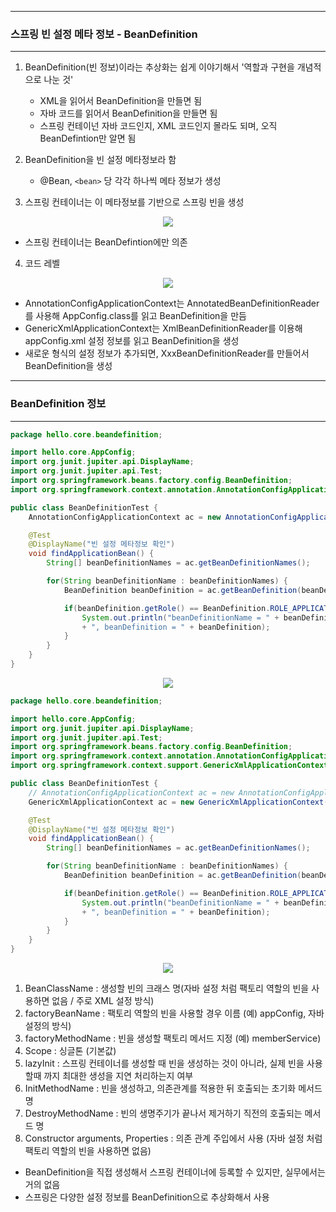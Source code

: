 -----
### 스프링 빈 설정 메타 정보 - BeanDefinition
-----
1. BeanDefinition(빈 정보)이라는 추상화는 쉽게 이야기해서 '역할과 구현을 개념적으로 나눈 것'
   - XML을 읽어서 BeanDefinition을 만들면 됨
   - 자바 코드를 읽어서 BeanDefinition을 만들면 됨
   - 스프링 컨테이넌 자바 코드인지, XML 코드인지 몰라도 되며, 오직 BeanDefintion만 알면 됨

2. BeanDefinition을 빈 설정 메타정보라 함
   - @Bean, ```<bean>``` 당 각각 하나씩 메타 정보가 생성

3. 스프링 컨테이너는 이 메타정보를 기반으로 스프링 빈을 생성
<div align="center">
<img src="https://github.com/sooyounghan/Java/assets/34672301/669bbd77-d9bb-487f-8e4c-3b14f2cd4a8a">
</div>

  - 스프링 컨테이너는 BeanDefintion에만 의존

4. 코드 레벨
<div align="center">
<img src="https://github.com/sooyounghan/Java/assets/34672301/bb68e761-fbd9-40ae-bd33-8e86c92867f9">
</div>

  - AnnotationConfigApplicationContext는 AnnotatedBeanDefinitionReader를 사용해 AppConfig.class를 읽고 BeanDefinition을 만듬
  - GenericXmlApplicationContext는 XmlBeanDefinitionReader를 이용해 appConfig.xml 설정 정보를 읽고 BeanDefinition을 생성
  - 새로운 형식의 설정 정보가 추가되면, XxxBeanDefinitionReader를 만들어서 BeanDefinition을 생성

-----
### BeanDefinition 정보
-----
```java
package hello.core.beandefinition;

import hello.core.AppConfig;
import org.junit.jupiter.api.DisplayName;
import org.junit.jupiter.api.Test;
import org.springframework.beans.factory.config.BeanDefinition;
import org.springframework.context.annotation.AnnotationConfigApplicationContext;

public class BeanDefinitionTest {
    AnnotationConfigApplicationContext ac = new AnnotationConfigApplicationContext(AppConfig.class);

    @Test
    @DisplayName("빈 설정 메타정보 확인")
    void findApplicationBean() {
        String[] beanDefinitionNames = ac.getBeanDefinitionNames();

        for(String beanDefinitionName : beanDefinitionNames) {
            BeanDefinition beanDefinition = ac.getBeanDefinition(beanDefinitionName);

            if(beanDefinition.getRole() == BeanDefinition.ROLE_APPLICATION) {
                System.out.println("beanDefinitionName = " + beanDefinitionName
                + ", beanDefinition = " + beanDefinition);
            }
        }
    }
}
```
<div align="center">
<img src="https://github.com/sooyounghan/Java/assets/34672301/7d5a1596-4ea9-4856-9ca6-2d470fb76f35">
</div>

```java
package hello.core.beandefinition;

import hello.core.AppConfig;
import org.junit.jupiter.api.DisplayName;
import org.junit.jupiter.api.Test;
import org.springframework.beans.factory.config.BeanDefinition;
import org.springframework.context.annotation.AnnotationConfigApplicationContext;
import org.springframework.context.support.GenericXmlApplicationContext;

public class BeanDefinitionTest {
    // AnnotationConfigApplicationContext ac = new AnnotationConfigApplicationContext(AppConfig.class);
    GenericXmlApplicationContext ac = new GenericXmlApplicationContext("appConfig.xml");

    @Test
    @DisplayName("빈 설정 메타정보 확인")
    void findApplicationBean() {
        String[] beanDefinitionNames = ac.getBeanDefinitionNames();

        for(String beanDefinitionName : beanDefinitionNames) {
            BeanDefinition beanDefinition = ac.getBeanDefinition(beanDefinitionName);

            if(beanDefinition.getRole() == BeanDefinition.ROLE_APPLICATION) {
                System.out.println("beanDefinitionName = " + beanDefinitionName
                + ", beanDefinition = " + beanDefinition);
            }
        }
    }
}
```
<div align="center">
<img src="https://github.com/sooyounghan/Java/assets/34672301/80a0c038-b8e5-4f4d-bb0f-f7657be4e14b">
</div>

1. BeanClassName : 생성할 빈의 크래스 명(자바 설정 처럼 팩토리 역할의 빈을 사용하면 없음 / 주로 XML 설정 방식)
2. factoryBeanName : 팩토리 역할의 빈을 사용할 경우 이름 (예) appConfig, 자바 설정의 방식)
3. factoryMethodName : 빈을 생성할 팩토리 메서드 지정 (예) memberService)
4. Scope : 싱글톤 (기본값)
5. lazyInit : 스프링 컨테이너를 생성할 때 빈을 생성하는 것이 아니라, 실제 빈을 사용할때 까지 최대한 생성을 지연 처리하는지 여부
6. InitMethodName : 빈을 생성하고, 의존관계를 적용한 뒤 호출되는 초기화 메서드 명
7. DestroyMethodName : 빈의 생명주기가 끝나서 제거하기 직전의 호출되는 메서드 명
8. Constructor arguments, Properties : 의존 관계 주입에서 사용 (자바 설정 처럼 팩토리 역할의 빈을 사용하면 없음)

* BeanDefinition을 직접 생성해서 스프링 컨테이너에 등록할 수 있지만, 실무에서는 거의 없음
* 스프링은 다양한 설정 정보를 BeanDefinition으로 추상화해서 사용
